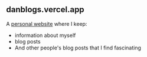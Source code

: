 ## danblogs.vercel.app

A [personal website](https://danblogs.vercel/) where I keep:

- information about myself
- blog posts
- And other people's blog posts that I find fascinating


